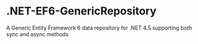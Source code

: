 .NET-EF6-GenericRepository
==========================

A Generic Entity Framework 6 data repository for .NET 4.5 supporting both sync and async methods
